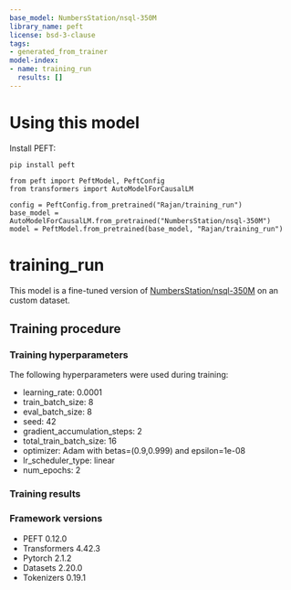 ```yaml
---
base_model: NumbersStation/nsql-350M
library_name: peft
license: bsd-3-clause
tags:
- generated_from_trainer
model-index:
- name: training_run
  results: []
---
```



# Using this model
Install PEFT:
```
pip install peft

```

```
from peft import PeftModel, PeftConfig
from transformers import AutoModelForCausalLM

config = PeftConfig.from_pretrained("Rajan/training_run")
base_model = AutoModelForCausalLM.from_pretrained("NumbersStation/nsql-350M")
model = PeftModel.from_pretrained(base_model, "Rajan/training_run")

```

<!-- This model card has been generated automatically according to the information the Trainer had access to. You
should probably proofread and complete it, then remove this comment. -->

# training_run

This model is a fine-tuned version of [NumbersStation/nsql-350M](https://huggingface.co/NumbersStation/nsql-350M) on an custom dataset.

## Training procedure

### Training hyperparameters

The following hyperparameters were used during training:
- learning_rate: 0.0001
- train_batch_size: 8
- eval_batch_size: 8
- seed: 42
- gradient_accumulation_steps: 2
- total_train_batch_size: 16
- optimizer: Adam with betas=(0.9,0.999) and epsilon=1e-08
- lr_scheduler_type: linear
- num_epochs: 2

### Training results



### Framework versions

- PEFT 0.12.0
- Transformers 4.42.3
- Pytorch 2.1.2
- Datasets 2.20.0
- Tokenizers 0.19.1